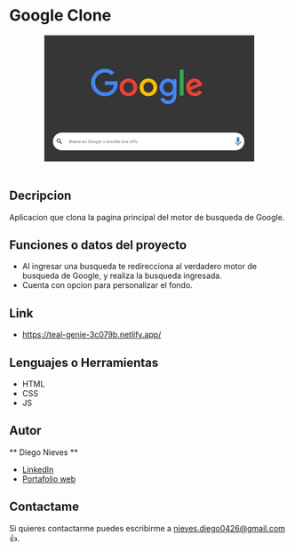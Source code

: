 # Google Clone
<div align="center" width="50">
    <img src="./img/bg.webp" width="75%"/>
</div><br/>

## Decripcion

Aplicacion que clona la pagina principal del motor de busqueda de Google.

## Funciones o datos del proyecto

- Al ingresar una busqueda te redirecciona al verdadero motor de busqueda de Google, y realiza la busqueda ingresada.
- Cuenta con opcion para personalizar el fondo.

## Link

- https://teal-genie-3c079b.netlify.app/

## Lenguajes o Herramientas

- HTML
- CSS
- JS

## Autor

** Diego Nieves **

- [LinkedIn](https://www.linkedin.com/in/diego-nieves-04b409242/)
- [Portafolio web](https://nvs-portfolio.netlify.app)

## Contactame

Si quieres contactarme puedes escribirme a nieves.diego0426@gmail.com 👍.
